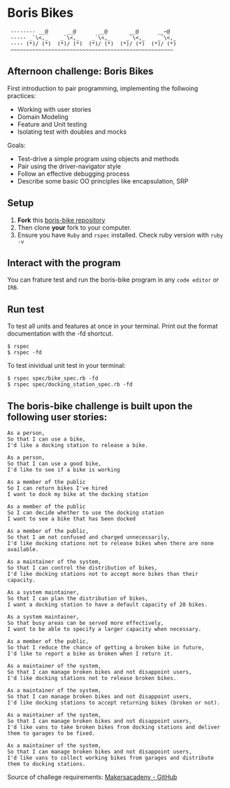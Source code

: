 Boris Bikes
==================

```
 -------- __@      __@       __@       __@      __~@
 ----- _`\<,_    _`\<,_    _`\<,_     _`\<,_    _`\<,_
 ---- (*)/ (*)  (*)/ (*)  (*)/ (*)  (*)/ (*)  (*)/ (*)
 ~~~~~~~~~~~~~~~~~~~~~~~~~~~~~~~~~~~~~~~~~~~~~~~~~~~~

 ```

## Afternoon challenge: Boris Bikes
First introduction to pair programming, implementing the follwoing practices:

- Working with user stories
- Domain Modeling
- Feature and Unit testing
- Isolating test with doubles and mocks

Goals:
- Test-drive a simple program using objects and methods
- Pair using the driver-navigator style
- Follow an effective debugging process
- Describe some basic OO principles like encapsulation, SRP

## Setup

1. **Fork** this [boris-bike repository](https://github.com/CorinneBosch/boris-bikes/) 
2. Then clone **your** fork to your computer.
3. Ensure you have `Ruby` and `rspec` installed. Check ruby version with `ruby -v`

## Interact with the program

You can frature test and run the boris-bike program in any `code editor` or `IRB`. 

## Run test 

To test all units and features at once in your terminal.
Print out the format documentation with the -fd shortcut.
```
$ rspec
$ rspec -fd
```

To test inividual unit test in your terminal:
```
$ rspec spec/bike_spec.rb -fd
$ rspec spec/docking_station_spec.rb -fd
```

## The boris-bike challenge is built upon the following user stories:

```
As a person,
So that I can use a bike,
I'd like a docking station to release a bike.

As a person,
So that I can use a good bike,
I'd like to see if a bike is working

As a member of the public
So I can return bikes I've hired
I want to dock my bike at the docking station

As a member of the public
So I can decide whether to use the docking station
I want to see a bike that has been docked

As a member of the public,
So that I am not confused and charged unnecessarily,
I'd like docking stations not to release bikes when there are none available.

As a maintainer of the system,
So that I can control the distribution of bikes,
I'd like docking stations not to accept more bikes than their capacity.

As a system maintainer,
So that I can plan the distribution of bikes,
I want a docking station to have a default capacity of 20 bikes.

As a system maintainer,
So that busy areas can be served more effectively,
I want to be able to specify a larger capacity when necessary.

As a member of the public,
So that I reduce the chance of getting a broken bike in future,
I'd like to report a bike as broken when I return it.

As a maintainer of the system,
So that I can manage broken bikes and not disappoint users,
I'd like docking stations not to release broken bikes.

As a maintainer of the system,
So that I can manage broken bikes and not disappoint users,
I'd like docking stations to accept returning bikes (broken or not).

As a maintainer of the system,
So that I can manage broken bikes and not disappoint users,
I'd like vans to take broken bikes from docking stations and deliver them to garages to be fixed.

As a maintainer of the system,
So that I can manage broken bikes and not disappoint users,
I'd like vans to collect working bikes from garages and distribute them to docking stations.

```

Source of challege requirements: [Makersacadeny - GitHub](https://github.com/makersacademy/course/tree/main/boris_bikes)
